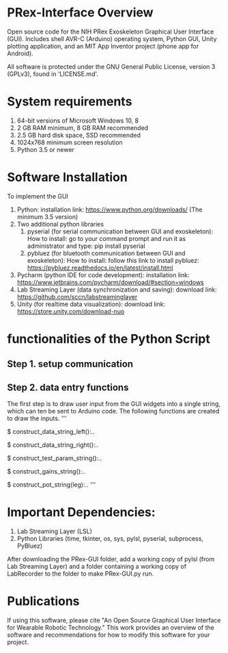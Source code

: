 # PRex-Interface Overview
Open source code for the NIH PRex Exoskeleton Graphical User Interface (GUI). Includes shell AVR-C (Arduino) operating system, Python GUI, Unity plotting application, and an MIT App Inventor project (phone app for Android).

All software is protected under the GNU General Public License, version 3 (GPLv3), found in 'LICENSE.md'. 

# System requirements
1. 64-bit versions of Microsoft Windows 10, 8
2. 2 GB RAM minimum, 8 GB RAM recommended
3. 2.5 GB hard disk space, SSD recommended
4. 1024x768 minimum screen resolution
5. Python 3.5 or newer

# Software Installation
To implement the GUI 
1. Python: installation link: https://www.python.org/downloads/ (The minimum 3.5 version)
2. Two additional python libraries
   1) pyserial (for serial communication between GUI and exoskeleton): 
      How to install: go to your command prompt and run it as administrator and type: pip install pyserial
   2) pybluez  (for bluetooth communication between GUI and exoskeleton):
      How to install: follow this link to install pybluez: https://pybluez.readthedocs.io/en/latest/install.html
3. Pycharm (python IDE for code development): installation link: https://www.jetbrains.com/pycharm/download/#section=windows
3. Lab Streaming Layer (data synchronization and saving): download link: https://github.com/sccn/labstreaminglayer
4. Unity (for realtime data visualization): download link: https://store.unity.com/download-nuo 

# functionalities of the Python Script

## Step 1. setup communication

## Step 2. data entry functions

The first step is to draw user input from the GUI widgets into a single string, which can ten be sent to Arduino code. The following functions are created to draw the inputs. 
'''

$ construct_data_string_left():..

$ construct_data_string_right():..

$ construct_test_param_string():..

$ construct_gains_string():..

$ construct_pot_string(leg):..
'''

# Important Dependencies:
1. Lab Streaming Layer (LSL)
2. Python Libraries (time, tkinter, os, sys, pylsl, pyserial, subprocess, PyBluez)

After downloading the PRex-GUI folder, add a working copy of pylsl (from Lab Streaming Layer) and a folder containing a working copy of LabRecorder to the folder to make PRex-GUI.py run.

# Publications
If using this software, please cite "An Open Source Graphical User Interface for Wearable Robotic Technology." This work provides an overview of the software and recommendations for how to modify this software for your project. 

